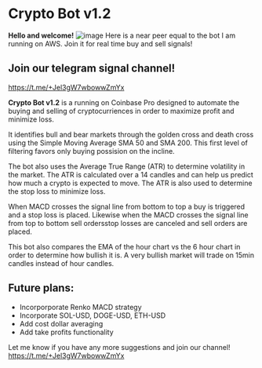# Crypto Bot v1.2

**Hello and welcome!**
![image](https://user-images.githubusercontent.com/9837951/146076651-70082326-0e37-4186-8f9c-084877d34365.png)
Here is a near peer equal to the bot I am running on AWS. Join it for real time buy and sell signals!


## Join our telegram signal channel!
https://t.me/+Jel3gW7wbowwZmYx

**Crypto Bot v1.2** is a running on Coinbase Pro designed to automate the buying and selling of cryptocurriences in order to maximize profit and minimize loss.

It identifies bull and bear markets through the golden cross and death cross using the Simple Moving Average SMA 50 and SMA 200. This first level of filtering favors only buying possision on the incline.

The bot also uses the Average True Range (ATR) to determine volatility in the market. The ATR is calculated over a 14 candles and can help us predict how much a crypto is expected to move. The ATR is also used to determine the stop loss to minimize loss.

When MACD crosses the signal line from bottom to top a buy is triggered and a stop loss is placed. Likewise when the MACD crosses the signal line from top to bottom sell ordersstop losses are canceled and sell orders are placed.

This bot also compares the EMA of the hour chart vs the 6 hour chart in order to determine how bullish it is. A very bullish market will trade on 15min candles instead of hour candles.

## Future plans:
* Incorporporate Renko MACD strategy
* Incorporate SOL-USD, DOGE-USD, ETH-USD
* Add cost dollar averaging
* Add take profits functionality

Let me know if you have any more suggestions and join our channel!
https://t.me/+Jel3gW7wbowwZmYx

